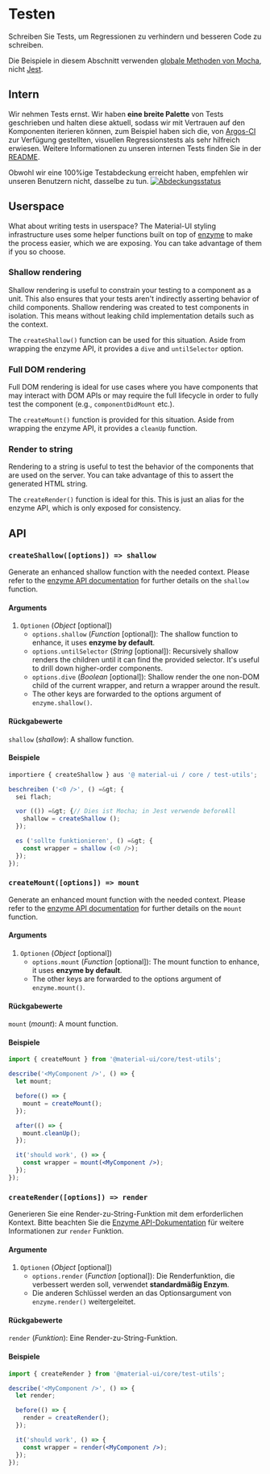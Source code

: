 # Testen

<p class="description">Schreiben Sie Tests, um Regressionen zu verhindern und besseren Code zu schreiben.</p>

Die Beispiele in diesem Abschnitt verwenden [globale Methoden von Mocha](https://mochajs.org/api/global.html), nicht [Jest](https://jestjs.io/docs/en/api).

## Intern

Wir nehmen Tests ernst. Wir haben **eine breite Palette** von Tests geschrieben und halten diese aktuell, sodass wir mit Vertrauen auf den Komponenten iterieren können, zum Beispiel haben sich die, von [Argos-CI](https://www.argos-ci.com/mui-org/material-ui) zur Verfügung gestellten, visuellen Regressionstests als sehr hilfreich erwiesen. Weitere Informationen zu unseren internen Tests finden Sie in der [README](https://github.com/mui-org/material-ui/blob/next/test/README.md).

Obwohl wir eine 100%ige Testabdeckung erreicht haben, empfehlen wir unseren Benutzern nicht, dasselbe zu tun. [![Abdeckungsstatus](https://img.shields.io/codecov/c/github/mui-org/material-ui/next.svg)](https://codecov.io/gh/mui-org/material-ui/branch/next)

## Userspace

What about writing tests in userspace? The Material-UI styling infrastructure uses some helper functions built on top of [enzyme](https://github.com/airbnb/enzyme) to make the process easier, which we are exposing. You can take advantage of them if you so choose.

### Shallow rendering

Shallow rendering is useful to constrain your testing to a component as a unit. This also ensures that your tests aren't indirectly asserting behavior of child components. Shallow rendering was created to test components in isolation. This means without leaking child implementation details such as the context.

The `createShallow()` function can be used for this situation. Aside from wrapping the enzyme API, it provides a `dive` and `untilSelector` option.

### Full DOM rendering

Full DOM rendering is ideal for use cases where you have components that may interact with DOM APIs or may require the full lifecycle in order to fully test the component (e.g., `componentDidMount` etc.).

The `createMount()` function is provided for this situation. Aside from wrapping the enzyme API, it provides a `cleanUp` function.

### Render to string

Rendering to a string is useful to test the behavior of the components that are used on the server. You can take advantage of this to assert the generated HTML string.

The `createRender()` function is ideal for this. This is just an alias for the enzyme API, which is only exposed for consistency.

## API

### `createShallow([options]) => shallow`

Generate an enhanced shallow function with the needed context. Please refer to the [enzyme API documentation](https://airbnb.io/enzyme/docs/api/shallow.html) for further details on the `shallow` function.

#### Arguments

1. `Optionen` (*Object* [optional]) 
    - `options.shallow` (*Function* [optional]): The shallow function to enhance, it uses **enzyme by default**.
    - `options.untilSelector` (*String* [optional]): Recursively shallow renders the children until it can find the provided selector. It's useful to drill down higher-order components.
    - `options.dive` (*Boolean* [optional]): Shallow render the one non-DOM child of the current wrapper, and return a wrapper around the result.
    - The other keys are forwarded to the options argument of `enzyme.shallow()`.

#### Rückgabewerte

`shallow` (*shallow*): A shallow function.

#### Beispiele

```jsx
importiere { createShallow } aus '@ material-ui / core / test-utils';

beschreiben ('<0 />', () =&gt; {
  sei flach;

  vor (()) =&gt; {// Dies ist Mocha; in Jest verwende beforeAll
    shallow = createShallow ();
  });

  es ('sollte funktionieren', () =&gt; {
    const wrapper = shallow (<0 />);
  });
});
```

### `createMount([options]) => mount`

Generate an enhanced mount function with the needed context. Please refer to the [enzyme API documentation](https://airbnb.io/enzyme/docs/api/mount.html) for further details on the `mount` function.

#### Arguments

1. `Optionen` (*Object* [optional]) 
    - `options.mount` (*Function* [optional]): The mount function to enhance, it uses **enzyme by default**.
    - The other keys are forwarded to the options argument of `enzyme.mount()`.

#### Rückgabewerte

`mount` (*mount*): A mount function.

#### Beispiele

```jsx
import { createMount } from '@material-ui/core/test-utils';

describe('<MyComponent />', () => {
  let mount;

  before(() => {
    mount = createMount();
  });

  after(() => {
    mount.cleanUp();
  });

  it('should work', () => {
    const wrapper = mount(<MyComponent />);
  });
});
```

### `createRender([options]) => render`

Generieren Sie eine Render-zu-String-Funktion mit dem erforderlichen Kontext. Bitte beachten Sie die [Enzyme API-Dokumentation](https://airbnb.io/enzyme/docs/api/render.html) für weitere Informationen zur `render` Funktion.

#### Argumente

1. `Optionen` (*Object* [optional]) 
    - `options.render` (*Function* [optional]): Die Renderfunktion, die verbessert werden soll, verwendet **standardmäßig Enzym**.
    - Die anderen Schlüssel werden an das Optionsargument von `enzyme.render()` weitergeleitet.

#### Rückgabewerte

`render` (*Funktion*): Eine Render-zu-String-Funktion.

#### Beispiele

```jsx
import { createRender } from '@material-ui/core/test-utils';

describe('<MyComponent />', () => {
  let render;

  before(() => {
    render = createRender();
  });

  it('should work', () => {
    const wrapper = render(<MyComponent />);
  });
});
```